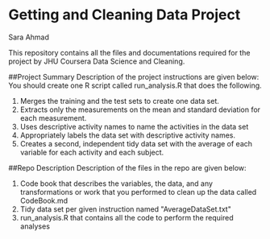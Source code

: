 # Getting and Cleaning Data Project

Sara Ahmad

This repository contains all the files and documentations required for the project by JHU Coursera Data Science and Cleaning.

##Project Summary
Description of the project instructions are given below:
You should create one R script called run_analysis.R that does the following. 
1. Merges the training and the test sets to create one data set. 
2. Extracts only the measurements on the mean and standard deviation for each measurement.
3. Uses descriptive activity names to name the activities in the data set 
4. Appropriately labels the data set with descriptive activity names. 
5. Creates a second, independent tidy data set with the average of each variable for each activity and each subject. 

##Repo Description
Description of the files in the repo are given below:
1. Code book that describes the variables, the data, and any transformations or work that you performed to clean up the data called CodeBook.md
2. Tidy data set per given instruction named "AverageDataSet.txt"
3. run_analysis.R that contains all the code to perform the required analyses